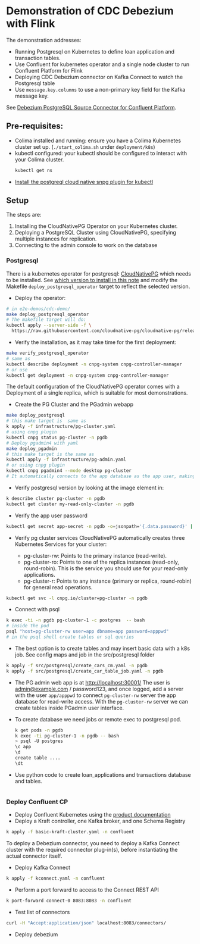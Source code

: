 # Demonstration of CDC Debezium with Flink

The demonstration addresses:

* Running Postgresql on Kubernetes to define loan application and transaction tables.
* Use Confluent for kubernetes operator and a single node cluster to run Confluent Platform for Flink
* Deploying CDC Debezium connector on Kafka Connect to watch the Postgresql table
* Use `message.key.columns` to use a non-primary key field for the Kafka message key.

See [Debezium PostgreSQL Source Connector for Confluent Platform](https://docs.confluent.io/kafka-connectors/debezium-postgres-source/current/overview.html).

## Pre-requisites:

* Colima installed and running: ensure you have a Colima Kubernetes cluster set up. (`./start_colima.sh` under `deployment/k8s`)
* kubectl configured: your kubectl should be configured to interact with your Colima cluster.
  ```sh
  kubectl get ns
  ```
* [Install the postgreql cloud native snpg plugin for kubectl](https://cloudnative-pg.io/documentation/current/kubectl-plugin/)

## Setup

The steps are:

1. Installing the CloudNativePG Operator on your Kubernetes cluster.
1. Deploying a PostgreSQL Cluster using CloudNativePG, specifying multiple instances for replication.
1. Connecting to the admin console to work on the database 

### Postgresql

There is a kubernetes operator for postgresql: [CloudNativePG](https://cloudnative-pg.io/) which needs to be installed. See [which version to install in this note](https://cloudnative-pg.io/documentation/1.25/installation_upgrade/) and modify the Makefile `deploy_postgresql_operator` target to reflect the selected version.

* Deploy the operator:
```sh
# in e2e-demos/cdc-demo/
make deploy_postgresql_operator
# The makefile target will do:
kubectl apply --server-side -f \
  https://raw.githubusercontent.com/cloudnative-pg/cloudnative-pg/release-1.25/releases/cnpg-1.25.1.yaml
```

* Verify the installation, as it may take time for the first deployment: 

```sh
make verify_postgresql_operator
# same as
kubectl describe deployment -n cnpg-system cnpg-controller-manager
# or use
kubectl get deployment -n cnpg-system cnpg-controller-manager
```

The default configuration of the CloudNativePG operator comes with a Deployment of a single replica, which is suitable for most demonstrations.

* Create the PG Cluster and the PGadmin webapp

```sh
make deploy_postgresql
# this make target is  same as 
k apply -f infrastructure/pg-cluster.yaml
# using cnpg plugin
kubectl cnpg status pg-cluster -n pgdb
# Deploy pgadmin4 with yaml
make deploy_pgadmin
# this make target is the same as
kubectl apply -f infrastructure/pg-admin.yaml
# or using cnpg plugin
kubectl cnpg pgadmin4 --mode desktop pg-cluster
# It automatically connects to the app database as the app user, making it ideal for quick demos
```

* Verify postgresql version by looking at the image element in:

```sh
k describe cluster pg-cluster -n pgdb  
kubectl get cluster my-read-only-cluster -n pgdb
```

* Verify the app user password

```sh
kubectl get secret app-secret -n pgdb -o=jsonpath='{.data.password}' | base64 -d
```
* Verify pg cluster services
CloudNativePG automatically creates three Kubernetes Services for your cluster:

  * pg-cluster-rw: Points to the primary instance (read-write).
  * pg-cluster-ro: Points to one of the replica instances (read-only, round-robin). This is the service you should use for your read-only applications.
  * pg-cluster-r: Points to any instance (primary or replica, round-robin) for general read operations.

```sh
kubectl get svc -l cnpg.io/cluster=pg-cluster -n pgdb
```

* Connect with psql
```sh
k exec -ti -n pgdb pg-cluster-1 -c postgres  -- bash
# inside the pod
psql "host=pg-cluster-rw user=app dbname=app password=apppwd"
# in the psql shell create tables or sql queries

```

* The best option is to create tables and may insert basic data with a k8s job. See config maps and job in the src/postgresql folder

```sh
k apply -f src/postgresql/create_cars_cm.yaml -n pgdb
k apply -f src/postgresql/create_car_table_job.yaml -n pgdb
```

* The PG admin web app is at [http://localhost:30001/](http://localhost:30001/) The user is admin@example.com / password123, and once logged, add a server with the user `app/apppwd` to connect `pg-cluster-rw` server the app database for read-write access. With the `pg-cluster-rw` server we can create tables inside PGadmin user interface.

* To create database we need jobs or remote exec to postgresql pod.

    ```sh
    k get pods -n pgdb
    k exec -ti pg-cluster-1 -n pgdb -- bash
    > psql -U postgres
    \c app
    \d
    create table .... 
    \dt
    ```

* Use python code to create loan_applications and transactions database and tables.

```
```

### Deploy Confluent CP

* Deploy Confluent Kubernetes using the [product documentation](https://docs.confluent.io/operator/current/co-deploy-cfk.html)
* Deploy a Kraft controller, one Kafka broker, and one Schema Registry

```sh
k apply -f basic-kraft-cluster.yaml -n confluent
```


To deploy a Debezium connector, you need to deploy a Kafka Connect cluster with the required connector plug-in(s), before instantiating the actual connector itself.

* Deploy Kafka Connect

```sh
k apply -f kconnect.yaml -n confluent
```

* Perform a port forward to access to the Connect REST API

```sh
k port-forward connect-0 8083:8083 -n confluent
```

* Test list of connectors

```sh
curl -H "Accept:application/json" localhost:8083/connectors/
```

* Deploy debezium

```
```